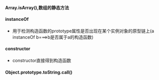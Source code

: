 #### Array.isArray(),数组的静态方法
#### instanceOf
- 用于检测构造函数的prototype属性是否出现在某个实例对象的原型链上(a instanceOf b===>b是否属于a的构造函数)
#### constructor
- constructor直接得到构造函数
#### Object.prototype.toString.call()